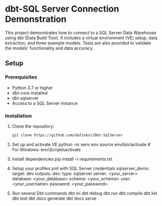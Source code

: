 # dbt-SQL Server Connection Demonstration

This project demonstrates how to connect to a SQL Server Data Warehouse using dbt (Data Build Tool). It includes a virtual environment (VE) setup, data extraction, and three example models. Tests are also provided to validate the models' functionality and data accuracy.

## Setup

### Prerequisites

- Python 3.7 or higher
- dbt-core installed
- dbt sqlserver
- Access to a SQL Server instance

### Installation

1. Clone the repository:
   ```bash
   git clone https://github.com/dafinest/Dbt-SqlServer

2. Set up and activate VE
   python -m venv env
   source env/bin/activate   # For Windows: env\Scripts\activate

3. Install dependencies
   pip install -r requirements.txt

4. Setup your profiles.yml with SQL Server credentials
   sqlserver_demo:
   target: dev
   outputs:
    dev:
      type: sqlserver
      server: <your_server>
      database: <your_database>
      schema: <your_schema>
      user: <your_username>
      password: <your_password>

5. Run several Dbt commands
   dbt ini
   dbt debug
   dbt run
   dbt compile
   dbt list
   dbt test
   dbt docs generate
   dbt docs serve

